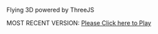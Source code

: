 Flying 3D powered by ThreeJS

MOST RECENT VERSION: [Please Click here to Play](https://rawcdn.githack.com/alperenbutun/Flying-3d/649837f/index.html)

